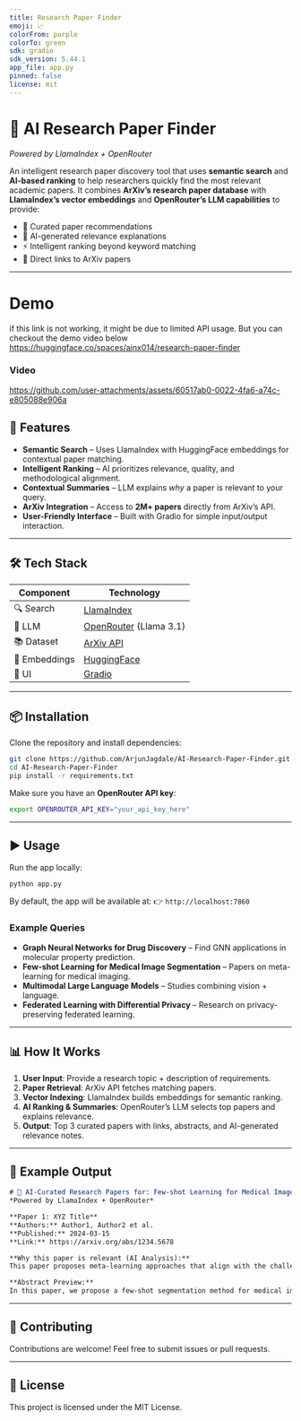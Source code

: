 ```yaml
---
title: Research Paper Finder
emoji: 📈
colorFrom: purple
colorTo: green
sdk: gradio
sdk_version: 5.44.1
app_file: app.py
pinned: false
license: mit
---
```


# 🔬 AI Research Paper Finder

*Powered by LlamaIndex + OpenRouter*

An intelligent research paper discovery tool that uses **semantic search** and **AI-based ranking** to help researchers quickly find the most relevant academic papers.
It combines **ArXiv’s research paper database** with **LlamaIndex’s vector embeddings** and **OpenRouter’s LLM capabilities** to provide:

* 📑 Curated paper recommendations
* 🧠 AI-generated relevance explanations
* ⚡ Intelligent ranking beyond keyword matching
* 🔗 Direct links to ArXiv papers

---

# Demo 

if this link is not working, it might be due to limited API usage. But you can checkout the demo video below
https://huggingface.co/spaces/ajnx014/research-paper-finder

### Video
https://github.com/user-attachments/assets/60517ab0-0022-4fa6-a74c-e805088e906a

## 🚀 Features

* **Semantic Search** – Uses LlamaIndex with HuggingFace embeddings for contextual paper matching.
* **Intelligent Ranking** – AI prioritizes relevance, quality, and methodological alignment.
* **Contextual Summaries** – LLM explains *why* a paper is relevant to your query.
* **ArXiv Integration** – Access to **2M+ papers** directly from ArXiv’s API.
* **User-Friendly Interface** – Built with Gradio for simple input/output interaction.

---

## 🛠️ Tech Stack  

| Component     | Technology |
|---------------|------------|
| 🔍 Search     | [LlamaIndex](https://www.llamaindex.ai/) |
| 🤖 LLM        | [OpenRouter](https://openrouter.ai/) (Llama 3.1) |
| 📚 Dataset    | [ArXiv API](https://arxiv.org/help/api) |
| 📝 Embeddings | [HuggingFace](https://huggingface.co/sentence-transformers) |
| 🎨 UI         | [Gradio](https://gradio.app/) |

---

## 📦 Installation

Clone the repository and install dependencies:

```bash
git clone https://github.com/ArjunJagdale/AI-Research-Paper-Finder.git
cd AI-Research-Paper-Finder
pip install -r requirements.txt
```

Make sure you have an **OpenRouter API key**:

```bash
export OPENROUTER_API_KEY="your_api_key_here"
```

---

## ▶️ Usage

Run the app locally:

```bash
python app.py
```

By default, the app will be available at:
👉 `http://localhost:7860`

### Example Queries

* **Graph Neural Networks for Drug Discovery** – Find GNN applications in molecular property prediction.
* **Few-shot Learning for Medical Image Segmentation** – Papers on meta-learning for medical imaging.
* **Multimodal Large Language Models** – Studies combining vision + language.
* **Federated Learning with Differential Privacy** – Research on privacy-preserving federated learning.

---

## 📊 How It Works

1. **User Input**: Provide a research topic + description of requirements.
2. **Paper Retrieval**: ArXiv API fetches matching papers.
3. **Vector Indexing**: LlamaIndex builds embeddings for semantic ranking.
4. **AI Ranking & Summaries**: OpenRouter’s LLM selects top papers and explains relevance.
5. **Output**: Top 3 curated papers with links, abstracts, and AI-generated relevance notes.

---

## 📝 Example Output

```markdown
# 🔬 AI-Curated Research Papers for: Few-shot Learning for Medical Image Segmentation
*Powered by LlamaIndex + OpenRouter*

**Paper 1: XYZ Title**  
**Authors:** Author1, Author2 et al.  
**Published:** 2024-03-15  
**Link:** https://arxiv.org/abs/1234.5678  

**Why this paper is relevant (AI Analysis):**  
This paper proposes meta-learning approaches that align with the challenge of limited labeled data in medical imaging. The methodology directly supports segmentation tasks for MRI and CT scans.  

**Abstract Preview:**  
In this paper, we propose a few-shot segmentation method for medical images...  
```

---

## 🤝 Contributing

Contributions are welcome! Feel free to submit issues or pull requests.

---

## 📜 License

This project is licensed under the MIT License.
